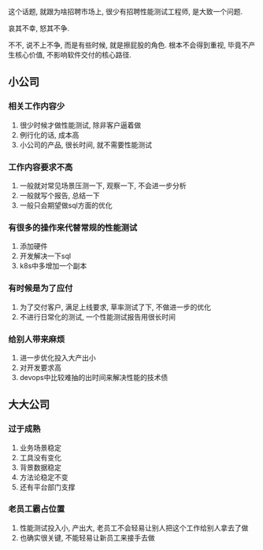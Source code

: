 这个话题, 就跟为啥招聘市场上, 很少有招聘性能测试工程师, 是大致一个问题.

哀其不幸, 怒其不争. 

不不, 说不上不争, 而是有些时候, 就是擦屁股的角色. 根本不会得到重视, 毕竟不产生核心价值, 不影响软件交付的核心路径.

## 小公司

### 相关工作内容少

1. 很少时候才做性能测试, 除非客户逼着做
2. 例行化的话, 成本高
3. 小公司的产品, 很长时间, 就不需要性能测试

### 工作内容要求不高

1. 一般就对常见场景压测一下, 观察一下, 不会进一步分析
2. 一般就写个报告, 总结一下
3. 一般只会期望做sql方面的优化

### 有很多的操作来代替常规的性能测试

1. 添加硬件
2. 开发解决一下sql
3. k8s中多增加一个副本

### 有时候是为了应付

1. 为了交付客户, 满足上线要求, 草率测试了下, 不做进一步的优化
2. 不进行日常化的测试, 一个性能测试报告用很长时间

### 给别人带来麻烦

1. 进一步优化投入大产出小
2. 对开发要求高
3. devops中比较难抽的出时间来解决性能的技术债



## 大大公司

### 过于成熟

1. 业务场景稳定
2. 工具没有变化
3. 背景数据稳定
4. 方法论稳定不变
5. 还有平台部门支撑

### 老员工霸占位置

1. 性能测试投入小, 产出大, 老员工不会轻易让别人把这个工作给别人拿去了做
2. 也确实很关键, 不能轻易让新员工来接手去做